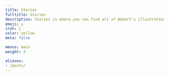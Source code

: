 ```yaml
---
title: Stories
fulltitle: Stories
description: Stories is where you can find all of Hobart's illustrations, and the stories they tell.
emoji: ɋ
icon: 📗
color: yellow
meta: false

menus: main
weight: 4

aliases:
- /posts/
---
```

<style>
  header.info {
	height: 2.5rem;
  }
</style>